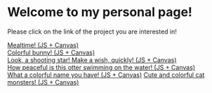 <html>
	<body>
		<h1>Welcome to my personal page! </h1>
		<p>Please click on the link of the project you are interested in!</p>
		<a href="https://vickipataki.github.io/javascript/JS003-meal-canvas.html">Mealtime! (JS + Canvas)</a>
		<br/>
		<a href="https://vickipataki.github.io/javascript/js004-bunny.html">Colorful bunny! (JS + Canvas)</a>
		<br/>
		<a href="https://vickipataki.github.io/javascript/ka-shooting-star.html">Look, a shooting star! Make a wish, quickly! (JS + Canvas)</a>
		<br/>
		<a href="https://vickipataki.github.io/javascript/peaceful-otter.html">How peaceful is this otter swimming on the water! (JS + Canvas)</a>
		<br/>
		<a href="https://vickipataki.github.io/javascript/say-my-name.html">What a colorful name you have! (JS + Canvas)</a>
		<a href="https://vickipataki.github.io/javascript/f-ton-of-cats.html">Cute and colorful cat monsters! (JS + Canvas)</a>
	</body>
</html>
